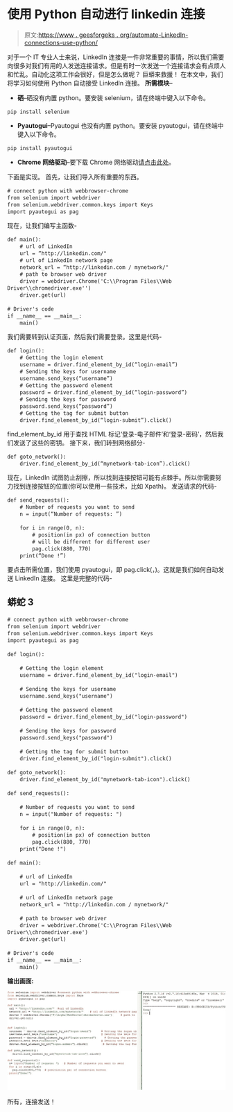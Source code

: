# 使用 Python 自动进行 linkedin 连接

> 原文:[https://www . geesforgeks . org/automate-LinkedIn-connections-use-python/](https://www.geeksforgeeks.org/automate-linkedin-connections-using-python/)

对于一个 IT 专业人士来说，LinkedIn 连接是一件非常重要的事情，所以我们需要向很多对我们有用的人发送连接请求。但是有时一次发送一个连接请求会有点烦人和忙乱。自动化这项工作会很好，但是怎么做呢？
巨蟒来救援！
在本文中，我们将学习如何使用 Python 自动接受 LinkedIn 连接。
**所需模块**–

*   **硒**–硒没有内置 python。要安装 selenium，请在终端中键入以下命令。

```
pip install selenium
```

*   **Pyautogui**–Pyautogui 也没有内置 python。要安装 pyautogui，请在终端中键入以下命令。

```
pip install pyautogui
```

*   **Chrome 网络驱动**–要下载 Chrome 网络驱动[请点击此处](https://chromedriver.chromium.org/downloads)。

下面是实现。
首先，让我们导入所有重要的东西。

```
# connect python with webbrowser-chrome
from selenium import webdriver
from selenium.webdriver.common.keys import Keys
import pyautogui as pag
```

现在，让我们编写主函数-

```
def main():
    # url of LinkedIn
    url = “http://linkedin.com/"  
    # url of LinkedIn network page
    network_url = “http://linkedin.com / mynetwork/" 
    # path to browser web driver
    driver = webdriver.Chrome('C:\\Program Files\\Web Driver\\chromedriver.exe'')
    driver.get(url)

# Driver's code
if __name__ == __main__:
    main()
```

我们需要转到认证页面，然后我们需要登录。这里是代码-

```
def login():
    # Getting the login element
    username = driver.find_element_by_id(“login-email”)  
    # Sending the keys for username     
    username.send_keys(“username”)       
    # Getting the password element                            
    password = driver.find_element_by_id(“login-password”) 
    # Sending the keys for password   
    password.send_keys(“password”)               
    # Getting the tag for submit button           
    driver.find_element_by_id(“login-submit”).click()         
```

find_element_by_id 用于查找 HTML 标记‘登录-电子邮件’和‘登录-密码’，然后我们发送了这些的密钥。
接下来，我们转到网络部分-

```
def goto_network():
    driver.find_element_by_id(“mynetwork-tab-icon”).click()
```

现在，LinkedIn 试图防止刮擦，所以找到连接按钮可能有点棘手。所以你需要努力找到连接按钮的位置(你可以使用一些技术，比如 Xpath)。
发送请求的代码-

```
def send_requests():
    # Number of requests you want to send
    n = input(“Number of requests: ”)   

    for i in range(0, n):
        # position(in px) of connection button 
        # will be different for different user
        pag.click(880, 770)  
    print(“Done !”)
```

要点击所需位置，我们使用 pyautogui，即 pag.click(，)。这就是我们如何自动发送 LinkedIn 连接。
这里是完整的代码-

## 蟒蛇 3

```
# connect python with webbrowser-chrome
from selenium import webdriver
from selenium.webdriver.common.keys import Keys
import pyautogui as pag

def login():

    # Getting the login element
    username = driver.find_element_by_id("login-email")

    # Sending the keys for username     
    username.send_keys("username")

    # Getting the password element                                 
    password = driver.find_element_by_id("login-password")

    # Sending the keys for password   
    password.send_keys("password")     

    # Getting the tag for submit button                    
    driver.find_element_by_id("login-submit").click()        

def goto_network():
    driver.find_element_by_id("mynetwork-tab-icon").click()

def send_requests():

    # Number of requests you want to send
    n = input("Number of requests: ")

    for i in range(0, n):
        # position(in px) of connection button
        pag.click(880, 770) 
    print("Done !")

def main():

    # url of LinkedIn
    url = "http://linkedin.com/" 

    # url of LinkedIn network page
    network_url = "http://linkedin.com / mynetwork/"  

    # path to browser web driver
    driver = webdriver.Chrome('C:\\Program Files\\Web Driver\\chromedriver.exe')    
    driver.get(url)

# Driver's code
if __name__ == __main__:
    main()
```

**输出画面:**

![](img/2a53bd901374cc192931079f11b445ea.png)

所有，连接发送！